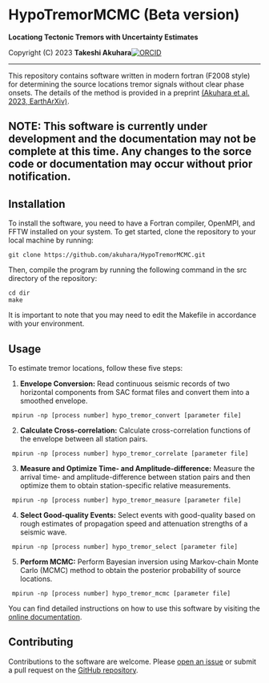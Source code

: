 # HypoTremorMCMC (Beta version)

__Locationg Tectonic Tremors with Uncertainty Estimates__

Copyright (C) 2023 __Takeshi Akuhara__[![ORCID](https://orcid.org/sites/default/files/images/orcid_16x16.png)](https://orcid.org/0000-0002-6129-8459)

---

This repository contains software written in modern fortran (F2008 style) for 
determining the source locations tremor signals without clear phase onsets. The details of the method is provided in a preprint 
[(Akuhara et al. 2023, EarthArXiv)](https://doi.org/10.31223/X59S9J).


 
## __NOTE: This software is currently under development and the documentation may not be complete at this time. Any changes to the sorce code or documentation may occur without prior notification.__

## Installation 

To install the software, you need to have a Fortran compiler, OpenMPI, and FFTW installed on your system.  To get started, clone the repository to your local machine by running:

```
git clone https://github.com/akuhara/HypoTremorMCMC.git 
```

Then, compile the program by running the following command in the src directory of the repository:

```
cd dir
make
``` 

It is important to note that you may need to edit the Makefile in accordance with your environment.

## Usage

To estimate tremor locations, follow these five steps:

1. __Envelope Conversion:__ Read continuous seismic records of two horizontal components from SAC format files and convert them into a smoothed envelope.

```
 mpirun -np [process number] hypo_tremor_convert [parameter file]
```

2. __Calculate Cross-correlation:__ Calculate cross-correlation functions of the envelope between all station pairs.

```
 mpirun -np [process number] hypo_tremor_correlate [parameter file]
```

3. __Measure and Optimize Time- and Amplitude-difference:__ Measure the arrival time- and amplitude-difference between station pairs and then optimize them to obtain station-specific relative measurements.

```
 mpirun -np [process number] hypo_tremor_measure [parameter file]
```

4. __Select Good-quality Events:__ Select events with good-quality based on rough estimates of propagation speed and attenuation strengths of a seismic wave.

```
 mpirun -np [process number] hypo_tremor_select [parameter file]
```

5. __Perform MCMC:__ Perform Bayesian inversion using Markov-chain Monte Carlo (MCMC) method to obtain the posterior probability of source locations.

```
 mpirun -np [process number] hypo_tremor_mcmc [parameter file]
```

You can find detailed instructions on how to use this software by visiting the [online documentation](https://hypotremormcmc.readthedocs.io/en/latest/).

## Contributing

Contributions to the software are welcome. Please [open an issue](https://github.com/akuhara/HypoTremorMCMC/issues) or submit a pull request on the [GitHub repository](https://github.com/akuhara/HypoTremorMCMC).
